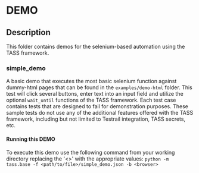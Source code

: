 # DEMO

## Description

This folder contains demos for the selenium-based automation using the TASS framework.

### simple_demo

A basic demo that executes the most basic selenium function against dummy-html pages that can be found in the 
`examples/demo-html` folder. This test will click several buttons, enter text into an input field and utilize the optional `wait_until` 
functions of the TASS framework. Each test case contains tests that are designed to fail for demonstration purposes. 
These sample tests do not use any of the additional features offered with the TASS framework, including but not limited to 
Testrail integration, TASS secrets, etc.

#### Running this DEMO

To execute this demo use the following command from your working directory replacing the '<>' with the appropriate values: `python -m tass.base -f <path/to/file>/simple_demo.json -b <browser>`